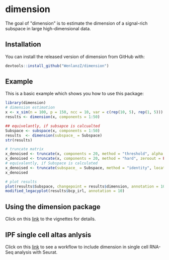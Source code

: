 # dimension

<!-- badges: start -->
<!-- badges: end -->

The goal of "dimension" is to estimate the dimension of a signal-rich subspace in large high-dimensional data.

## Installation

You can install the released version of dimension from GitHub with:

``` r
devtools::install_github("WenlanzZ/dimension")
```

## Example

This is a basic example which shows you how to use this package:

``` r
library(dimension)
# dimension estimation
x <- x_sim(n = 100, p = 150, ncc = 10, var = c(rep(10, 5), rep(1, 5)))
results <- dimension(x, components = 1:50)

## equivelantly, if subsapce is calcualted
Subspace <- subspace(x, components = 1:50)
results  <- dimension(subspace_ = Subspace)
str(results)

# truncate matrix
x_denoised <- truncate(x, components = 20, method = "threshold", alpha = 0.9, zeroout = TRUE)
x_denoised <- truncate(x, components = 20, method = "hard", zeroout = FALSE)
# equivalently, if Subspace is calculated
x_denoised <- truncate(subspace_ = Subspace, method = "identity", location = c(1:5))
x_denoised

# plot results
plot(results$Subspace, changepoint = results$dimension, annotation = 10)
modified_legacyplot(results$bcp_irl, annotation = 10)
```

## Using the dimension package
Click on this [link](https://rpubs.com/WenlanzZ/578132) to the vignettes for details.


## IPF single cell altas anlysis
Click on this [link](https://rpubs.com/WenlanzZ/581839) to see a workflow to include dimension in single cell RNA-Seq analysis with Seurat.
